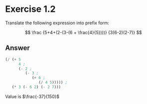 # Exercise 1.2

Translate the following expression into prefix form:

$$
\frac
{5+4+(2-(3-(6 + \frac{4}{5})))}
{3(6-2)(2-7)}
$$

## Answer

```scheme
(/ (+ 5
      4 ;
      (- 2 ;
         (- 3 ;
            (+ 6 ;
               (/ 4 5))))) ;
   (* 3 (- 6 2) (- 2 7)))
```

Value is $\frac{-37}{150}$
